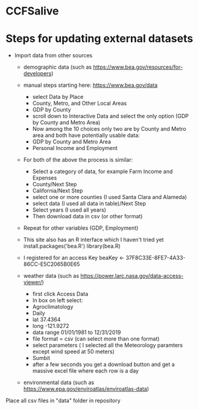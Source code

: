 # CCFSalive
# Steps for updating external datasets


- Import data from other sources
  - demographic data (such as https://www.bea.gov/resources/for-developers)
  - manual steps starting here: https://www.bea.gov/data
      - select Data by Place
      - County, Metro, and Other Local Areas
      - GDP by County
      - scroll down to Interactive Data and select the only option (GDP by County and Metro Area)
      - Now among the 10 choices only two are by County and Metro area and both have potentially usable data:
      - GDP by County and Metro Area
      - Personal Income and Employment
  
  - For both of the above the process is similar:
      - Select a category of data, for example Farm Income and Expenses
      - County/Next Step
      - California/Next Step
      - select one or more counties (I used Santa Clara and Alameda)
      - select data (I used all data in table)/Next Step
      - Select years (I used all years)
      - Then download data in csv (or other format)
  
  - Repeat for other variables (GDP, Employment)
  
  - This site also has an R interface which I haven't tried yet
  install.packages('bea.R')
    library(bea.R)
  - I registered for an access Key
  beaKey <- 37F8C33E-8FE7-4A33-86CC-E5C2065B0E65
  
  - weather data (such as https://power.larc.nasa.gov/data-access-viewer/)
    - first click Access Data
    - In box on left select:
    - Agroclimatology
    - Daily
    - lat 37.4364
    - long -121.9272
    - data range 01/01/1981 to 12/31/2019
    - file format = csv (can select more than one format)
    - select parameters ( I selected all the Meteorology paramters except wind speed at 50 meters)
    - Sumbit
    - after a few seconds you get a download button and get a massive excel file where each row is a day
    
        
  - environmental data (such as https://www.epa.gov/enviroatlas/enviroatlas-data)
  
Place all csv files in "data" folder in repository